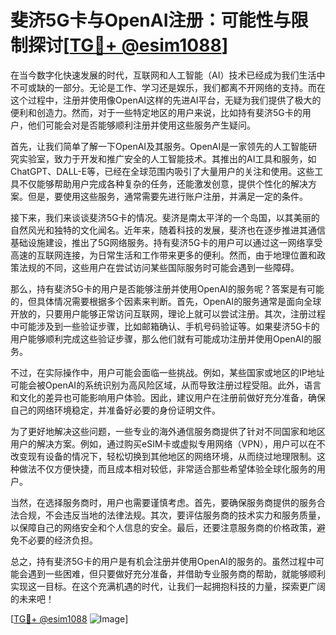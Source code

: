 # 斐济5G卡与OpenAI注册：可能性与限制探讨[[TG💪+ @esim1088](https://t.me/s/esim1088)]

在当今数字化快速发展的时代，互联网和人工智能（AI）技术已经成为我们生活中不可或缺的一部分。无论是工作、学习还是娱乐，我们都离不开网络的支持。而在这个过程中，注册并使用像OpenAI这样的先进AI平台，无疑为我们提供了极大的便利和创造力。然而，对于一些特定地区的用户来说，比如持有斐济5G卡的用户，他们可能会对是否能够顺利注册并使用这些服务产生疑问。

首先，让我们简单了解一下OpenAI及其服务。OpenAI是一家领先的人工智能研究实验室，致力于开发和推广安全的人工智能技术。其推出的AI工具和服务，如ChatGPT、DALL-E等，已经在全球范围内吸引了大量用户的关注和使用。这些工具不仅能够帮助用户完成各种复杂的任务，还能激发创意，提供个性化的解决方案。但是，要使用这些服务，通常需要先进行账户注册，并满足一定的条件。

接下来，我们来谈谈斐济5G卡的情况。斐济是南太平洋的一个岛国，以其美丽的自然风光和独特的文化闻名。近年来，随着科技的发展，斐济也在逐步推进其通信基础设施建设，推出了5G网络服务。持有斐济5G卡的用户可以通过这一网络享受高速的互联网连接，为日常生活和工作带来更多的便利。然而，由于地理位置和政策法规的不同，这些用户在尝试访问某些国际服务时可能会遇到一些障碍。

那么，持有斐济5G卡的用户是否能够注册并使用OpenAI的服务呢？答案是有可能的，但具体情况需要根据多个因素来判断。首先，OpenAI的服务通常是面向全球开放的，只要用户能够正常访问互联网，理论上就可以尝试注册。其次，注册过程中可能涉及到一些验证步骤，比如邮箱确认、手机号码验证等。如果斐济5G卡的用户能够顺利完成这些验证步骤，那么他们就有可能成功注册并使用OpenAI的服务。

不过，在实际操作中，用户可能会面临一些挑战。例如，某些国家或地区的IP地址可能会被OpenAI的系统识别为高风险区域，从而导致注册过程受阻。此外，语言和文化的差异也可能影响用户体验。因此，建议用户在注册前做好充分准备，确保自己的网络环境稳定，并准备好必要的身份证明文件。

为了更好地解决这些问题，一些专业的海外通信服务商提供了针对不同国家和地区用户的解决方案。例如，通过购买eSIM卡或虚拟专用网络（VPN），用户可以在不改变现有设备的情况下，轻松切换到其他地区的网络环境，从而绕过地理限制。这种做法不仅方便快捷，而且成本相对较低，非常适合那些希望体验全球化服务的用户。

当然，在选择服务商时，用户也需要谨慎考虑。首先，要确保服务商提供的服务合法合规，不会违反当地的法律法规。其次，要评估服务商的技术实力和服务质量，以保障自己的网络安全和个人信息的安全。最后，还要注意服务商的价格政策，避免不必要的经济负担。

总之，持有斐济5G卡的用户是有机会注册并使用OpenAI的服务的。虽然过程中可能会遇到一些困难，但只要做好充分准备，并借助专业服务商的帮助，就能够顺利实现这一目标。在这个充满机遇的时代，让我们一起拥抱科技的力量，探索更广阔的未来吧！

[[TG💪+ @esim1088](https://t.me/s/esim1088) ![Image](https://i.postimg.cc/4NQfJmqS/Snipaste-2025-05-13-00-14-12.png)]